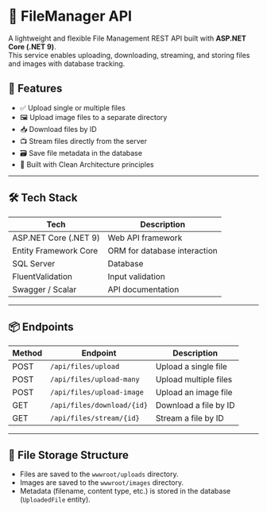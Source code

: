 # 📁 FileManager API

A lightweight and flexible File Management REST API built with **ASP.NET Core (.NET 9)**.  
This service enables uploading, downloading, streaming, and storing files and images with database tracking.

## 🚀 Features

- ✅ Upload single or multiple files
- 🖼 Upload image files to a separate directory
- 📥 Download files by ID
- 📺 Stream files directly from the server
- 🗃 Save file metadata in the database
- 🧪 Built with Clean Architecture principles

---

## 🛠 Tech Stack

| Tech                | Description                                 |
|---------------------|---------------------------------------------|
| ASP.NET Core (.NET 9) | Web API framework                         |
| Entity Framework Core | ORM for database interaction             |
| SQL Server           | Database                                   |
| FluentValidation     | Input validation                          |
| Swagger / Scalar     | API documentation                         |

---

## 📦 Endpoints

| Method | Endpoint                         | Description                     |
|--------|----------------------------------|---------------------------------|
| POST   | `/api/files/upload`             | Upload a single file            |
| POST   | `/api/files/upload-many`        | Upload multiple files           |
| POST   | `/api/files/upload-image`       | Upload an image file            |
| GET    | `/api/files/download/{id}`      | Download a file by ID           |
| GET    | `/api/files/stream/{id}`        | Stream a file by ID             |

---

## 📂 File Storage Structure

- Files are saved to the `wwwroot/uploads` directory.
- Images are saved to the `wwwroot/images` directory.
- Metadata (filename, content type, etc.) is stored in the database (`UploadedFile` entity).



